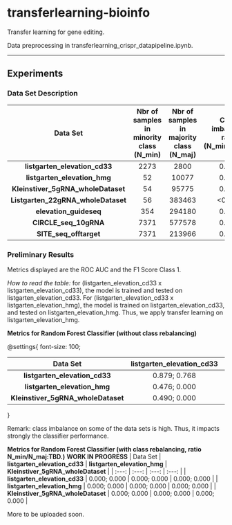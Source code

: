 # transferlearning-bioinfo

Transfer learning for gene editing.

Data preprocessing in transferlearning_crispr_datapipeline.ipynb.


------

## Experiments

### Data Set Description

| Data Set                       | **Nbr of samples in minority class (N_min)** | **Nbr of samples in majority class (N_maj)** | **Class imbalance ratio (N_min/N_maj)** |
| :---:                          |     :---:                |    :---:                  |             :---:              |
| **listgarten_elevation_cd33**      |      2273            |       2800                |       0.468                    |
| **listgarten_elevation_hmg**       |      52              |       10077               |       0.005                    |
| **Kleinstiver_5gRNA_wholeDataset** |      54              |       95775               |       0.001                    |
| **Listgarten_22gRNA_wholeDataset** |      56              |       383463              |       <0.001                   |
| **elevation_guideseq**             |     354              |       294180              |       0.001                    |
| **CIRCLE_seq_10gRNA**              |     7371             |       577578              |       0.013                    |
| **SITE_seq_offtarget**             |     7371             |       213966              |       0.017                    |



### Preliminary Results

Metrics displayed are the ROC AUC and the F1 Score Class 1.

*How to read the table:* for (listgarten_elevation_cd33 x listgarten_elevation_cd33), the model is trained and tested on listgarten_elevation_cd33. For (listgarten_elevation_cd33 x listgarten_elevation_hmg), the model is trained on listgarten_elevation_cd33, and tested on listgarten_elevation_hmg. Thus, we apply transfer learning on listgarten_elevation_hmg. 


**Metrics for Random Forest Classifier (without class rebalancing)**

@settings{
  font-size: 100;

| Data Set                       | **listgarten_elevation_cd33** | **listgarten_elevation_hmg** | **Kleinstiver_5gRNA_wholeDataset** |
| :---:                          |     :---:                     |    :---:                     |             :---:                  |
| **listgarten_elevation_cd33**      |      0.879; 0.768         |       0.626; 0.015           |       0.634; 0.002                 |
| **listgarten_elevation_hmg**       |      0.476; 0.000         |       0.589; 0.000           |       0.508; 0.036                 |
| **Kleinstiver_5gRNA_wholeDataset** |      0.490; 0.000         |       0.551; 0.000           |       0.595; 0.100                 |

}

Remark: class imbalance on some of the data sets is high. Thus, it impacts strongly the classifier performance.

**Metrics for Random Forest Classifier (with class rebalancing, ratio N_min/N_maj:TBD.)**
**WORK IN PROGRESS**
| Data Set                       | **listgarten_elevation_cd33** | **listgarten_elevation_hmg** | **Kleinstiver_5gRNA_wholeDataset** |
| :---:                          |     :---:                     |    :---:                     |             :---:                  |
| **listgarten_elevation_cd33**      |      0.000; 0.000         |       0.000; 0.000           |       0.000; 0.000                 |
| **listgarten_elevation_hmg**       |      0.000; 0.000         |       0.000; 0.000           |       0.000; 0.000                 |
| **Kleinstiver_5gRNA_wholeDataset** |      0.000; 0.000         |       0.000; 0.000           |       0.000; 0.000                 |


More to be uploaded soon.
